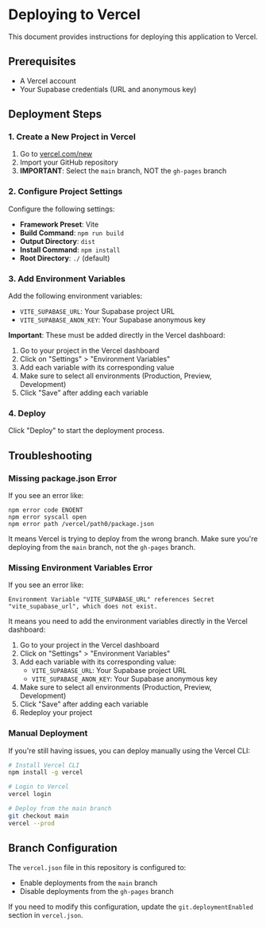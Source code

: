 # Deploying to Vercel

This document provides instructions for deploying this application to Vercel.

## Prerequisites

- A Vercel account
- Your Supabase credentials (URL and anonymous key)

## Deployment Steps

### 1. Create a New Project in Vercel

1. Go to [vercel.com/new](https://vercel.com/new)
2. Import your GitHub repository
3. **IMPORTANT**: Select the `main` branch, NOT the `gh-pages` branch

### 2. Configure Project Settings

Configure the following settings:

- **Framework Preset**: Vite
- **Build Command**: `npm run build`
- **Output Directory**: `dist`
- **Install Command**: `npm install`
- **Root Directory**: `./` (default)

### 3. Add Environment Variables

Add the following environment variables:

- `VITE_SUPABASE_URL`: Your Supabase project URL
- `VITE_SUPABASE_ANON_KEY`: Your Supabase anonymous key

**Important**: These must be added directly in the Vercel dashboard:

1. Go to your project in the Vercel dashboard
2. Click on "Settings" > "Environment Variables"
3. Add each variable with its corresponding value
4. Make sure to select all environments (Production, Preview, Development)
5. Click "Save" after adding each variable

### 4. Deploy

Click "Deploy" to start the deployment process.

## Troubleshooting

### Missing package.json Error

If you see an error like:

```
npm error code ENOENT
npm error syscall open
npm error path /vercel/path0/package.json
```

It means Vercel is trying to deploy from the wrong branch. Make sure you're deploying from the `main` branch, not the `gh-pages` branch.

### Missing Environment Variables Error

If you see an error like:

```
Environment Variable "VITE_SUPABASE_URL" references Secret "vite_supabase_url", which does not exist.
```

It means you need to add the environment variables directly in the Vercel dashboard:

1. Go to your project in the Vercel dashboard
2. Click on "Settings" > "Environment Variables"
3. Add each variable with its corresponding value:
   - `VITE_SUPABASE_URL`: Your Supabase project URL
   - `VITE_SUPABASE_ANON_KEY`: Your Supabase anonymous key
4. Make sure to select all environments (Production, Preview, Development)
5. Click "Save" after adding each variable
6. Redeploy your project

### Manual Deployment

If you're still having issues, you can deploy manually using the Vercel CLI:

```bash
# Install Vercel CLI
npm install -g vercel

# Login to Vercel
vercel login

# Deploy from the main branch
git checkout main
vercel --prod
```

## Branch Configuration

The `vercel.json` file in this repository is configured to:

- Enable deployments from the `main` branch
- Disable deployments from the `gh-pages` branch

If you need to modify this configuration, update the `git.deploymentEnabled` section in `vercel.json`.
